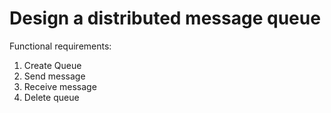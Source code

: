 # Design a distributed message queue
Functional requirements:
1. Create Queue
2. Send message
3. Receive message
4. Delete queue
